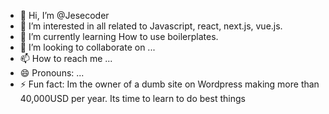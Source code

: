 - 👋 Hi, I’m @Jesecoder
- 👀 I’m interested in all related to Javascript, react, next.js, vue.js.
- 🌱 I’m currently learning How to use boilerplates.
- 💞️ I’m looking to collaborate on ...
- 📫 How to reach me ...
- 😄 Pronouns: ...
- ⚡ Fun fact: Im the owner of a dumb site on Wordpress making more than 40,000USD per year. Its time to learn to do best things 

<!---
Jesecoder/Jesecoder is a ✨ special ✨ repository because its `README.md` (this file) appears on your GitHub profile.
You can click the Preview link to take a look at your changes.
--->
